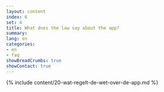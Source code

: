 ```yaml
---
layout: content
index: 6
set: 4
title: What does the law say about the app?
summary: 
lang: en
categories:
- en
- faq
showBreadCrumbs: true
showContact: true
---
```

{% include content/20-wat-regelt-de-wet-over-de-app.md %}
